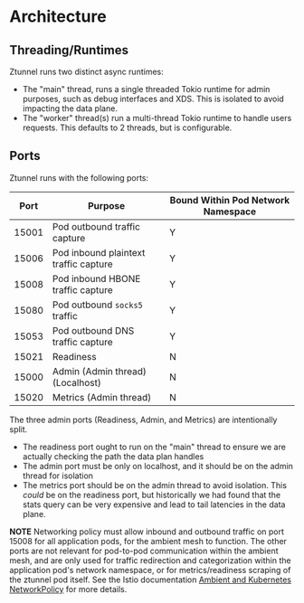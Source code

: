# Architecture

## Threading/Runtimes

Ztunnel runs two distinct async runtimes:
* The "main" thread, runs a single threaded Tokio runtime for admin purposes, such as debug interfaces and XDS. This is isolated to avoid impacting the data plane.
* The "worker" thread(s) run a multi-thread Tokio runtime to handle users requests. This defaults to 2 threads, but is configurable.

## Ports

Ztunnel runs with the following ports:

| Port  | Purpose                               | Bound Within Pod Network Namespace |
|-------|---------------------------------------|------------------------------------|
| 15001 | Pod outbound traffic capture          | Y                                  |
| 15006 | Pod inbound plaintext traffic capture | Y                                  |
| 15008 | Pod inbound HBONE traffic capture     | Y                                  |
| 15080 | Pod outbound `socks5` traffic         | Y                                  |
| 15053 | Pod outbound DNS traffic capture      | Y                                  |
| 15021 | Readiness                             | N                                  |
| 15000 | Admin (Admin thread) (Localhost)      | N                                  |
| 15020 | Metrics (Admin thread)                | N                                  |

The three admin ports (Readiness, Admin, and Metrics) are intentionally split.

* The readiness port ought to run on the "main" thread to ensure we are actually checking the path the data plan handles
* The admin port must be only on localhost, and it should be on the admin thread for isolation
* The metrics port should be on the admin thread to avoid isolation.
  This *could* be on the readiness port, but historically we had found that the stats query can be very expensive and lead to tail latencies in the data plane.

**NOTE** Networking policy must allow inbound and outbound traffic on port 15008 for all application pods, for the ambient mesh to function.
The other ports are not relevant for pod-to-pod communication within the ambient mesh, and are only used for traffic redirection and categorization
within the application pod's network namespace, or for metrics/readiness scraping of the ztunnel pod itself.
See the Istio documentation [Ambient and Kubernetes NetworkPolicy](https://istio.io/latest/docs/ambient/usage/networkpolicy/) for more details.
